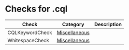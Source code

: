 # Checks for .cql

Check | Category | Description
----- | -------- | -----------
CQLKeywordCheck | [Miscellaneous](miscellaneous_checks.markdown#miscellaneous-checks) | |
WhitespaceCheck | [Miscellaneous](miscellaneous_checks.markdown#miscellaneous-checks) | |